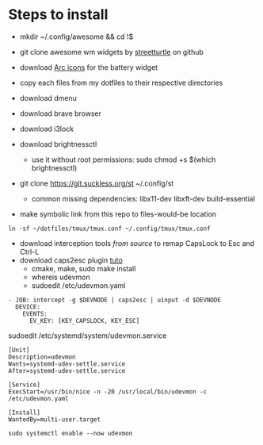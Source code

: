 # Steps to install

- mkdir ~/.config/awesome && cd !$
- git clone awesome wm widgets by [streetturtle](https://github.com/streetturtle/awesome-wm-widgets/) on github
- download [Arc icons](https://github.com/horst3180/arc-icon-theme#installation) for the battery widget
- copy each files from my dotfiles to their respective directories
- download dmenu
- download brave browser
- download i3lock
- download brightnessctl
    - use it without root permissions: sudo chmod +s $(which brightnessctl)
- git clone https://git.suckless.org/st ~/.config/st
    - common missing dependencies: libx11-dev libxft-dev build-essential


- make symbolic link from this repo to files-would-be location
```
ln -sf ~/dotfiles/tmux/tmux.conf ~/.config/tmux/tmux.conf
```
- download interception tools *from source* to remap CapsLock to Esc and Ctrl-L
- download caps2esc plugin
[tuto](https://askubuntu.com/questions/979359/how-do-i-install-caps2esc)
    - cmake, make, sudo make install
    - whereis udevmon
    - sudoedit /etc/udevmon.yaml
```
- JOB: intercept -g $DEVNODE | caps2esc | uinput -d $DEVNODE
  DEVICE:
    EVENTS:
      EV_KEY: [KEY_CAPSLOCK, KEY_ESC]
```
sudoedit /etc/systemd/system/udevmon.service
```
[Unit]
Description=udevmon
Wants=systemd-udev-settle.service
After=systemd-udev-settle.service

[Service]
ExecStart=/usr/bin/nice -n -20 /usr/local/bin/udevmon -c /etc/udevmon.yaml

[Install]
WantedBy=multi-user.target
```
```
sudo systemctl enable --now udevmon
```
